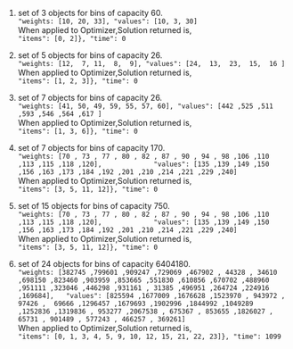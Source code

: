 1. 	set of 3 objects for bins of capacity 60.  
	``"weights: [10, 20, 33], "values": [10, 3, 30] ``   
      When applied to Optimizer,Solution returned is,   
	``"items": [0, 2]}, "time": 0``   
	
	
2. 	set of 5 objects for bins of capacity 26.  
	``"weights: [12,  7, 11,  8,  9], "values": [24,  13,  23,  15,  16 ] ``   
      When applied to Optimizer,Solution returned is,   
	``"items": [1, 2, 3]}, "time": 0``   
	
	
3. 	set of 7 objects for bins of capacity 26.  
	``"weights: [41, 50, 49, 59, 55, 57, 60], "values": [442 ,525 ,511 ,593 ,546 ,564 ,617 ] ``   
      When applied to Optimizer,Solution returned is,   
	``"items": [1, 3, 6]}, "time": 0``   
	
		
4. 	set of 7 objects for bins of capacity 170.  
	``"weights: [70 , 73 , 77 , 80 , 82 , 87 , 90 , 94 , 98 ,106 ,110 ,113 ,115 ,118 ,120],        	  	"values": [135 ,139 ,149 ,150 ,156 ,163 ,173 ,184 ,192 ,201 ,210 ,214 ,221 ,229 ,240] ``   
      When applied to Optimizer,Solution returned is,   
	``"items": [3, 5, 11, 12]}, "time": 0``   
	
	
5. 	set of 15 objects for bins of capacity 750.  
	``"weights: [70 , 73 , 77 , 80 , 82 , 87 , 90 , 94 , 98 ,106 ,110 ,113 ,115 ,118 ,120],        	  	"values": [135 ,139 ,149 ,150 ,156 ,163 ,173 ,184 ,192 ,201 ,210 ,214 ,221 ,229 ,240] ``   
      When applied to Optimizer,Solution returned is,   
	``"items": [3, 5, 11, 12]}, "time": 0``   
	
	
	
6. 	set of 24 objects for bins of capacity 6404180.  
	``"weights: [382745 ,799601 ,909247 ,729069 ,467902 , 44328 , 34610 ,698150 ,823460 ,903959 ,853665 ,551830 ,610856 ,670702 ,488960 ,951111 ,323046 ,446298 ,931161 , 31385 ,496951 ,264724 ,224916 ,169684], 	"values": [825594 ,1677009 ,1676628 ,1523970 , 943972 ,  97426 ,  69666 ,1296457 ,1679693 ,1902996 ,1844992 ,1049289 ,1252836 ,1319836 , 953277 ,2067538 , 675367 , 853655 ,1826027 ,  65731 , 901489 , 577243 , 466257 , 369261] ``   
      When applied to Optimizer,Solution returned is,   
	``"items": [0, 1, 3, 4, 5, 9, 10, 12, 15, 21, 22, 23]}, "time": 1099``   
	
	
	
